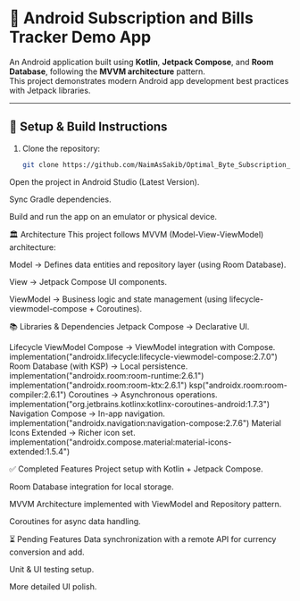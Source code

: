 # 📱 Android Subscription and Bills Tracker Demo App

An Android application built using **Kotlin**, **Jetpack Compose**, and **Room Database**, following the **MVVM architecture** pattern.  
This project demonstrates modern Android app development best practices with Jetpack libraries.

---

## 🚀 Setup & Build Instructions

1. Clone the repository:
   ```bash
   git clone https://github.com/NaimAsSakib/Optimal_Byte_Subscription_Bill_Tracker_App.git

Open the project in Android Studio (Latest Version).

Sync Gradle dependencies.

Build and run the app on an emulator or physical device.

🏛️ Architecture
This project follows MVVM (Model-View-ViewModel) architecture:

Model → Defines data entities and repository layer (using Room Database).

View → Jetpack Compose UI components.

ViewModel → Business logic and state management (using lifecycle-viewmodel-compose + Coroutines).

📚 Libraries & Dependencies
Jetpack Compose → Declarative UI.

Lifecycle ViewModel Compose → ViewModel integration with Compose.
implementation("androidx.lifecycle:lifecycle-viewmodel-compose:2.7.0")
Room Database (with KSP) → Local persistence.
implementation("androidx.room:room-runtime:2.6.1")
implementation("androidx.room:room-ktx:2.6.1")
ksp("androidx.room:room-compiler:2.6.1")
Coroutines → Asynchronous operations.
implementation("org.jetbrains.kotlinx:kotlinx-coroutines-android:1.7.3")
Navigation Compose → In-app navigation.
implementation("androidx.navigation:navigation-compose:2.7.6")
Material Icons Extended → Richer icon set.
implementation("androidx.compose.material:material-icons-extended:1.5.4")


✅ Completed Features
Project setup with Kotlin + Jetpack Compose.

Room Database integration for local storage.

MVVM Architecture implemented with ViewModel and Repository pattern.

Coroutines for async data handling.

⏳ Pending Features
Data synchronization with a remote API for currency conversion and add.

Unit & UI testing setup.

More detailed UI polish.